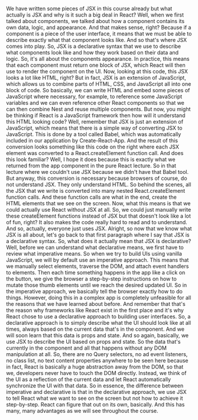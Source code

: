 We have written some pieces of JSX
in this course already but what actually is JSX
and why is it such a big deal in React?
Well, when we first talked about components,
we talked about how a component contains its own data,
logic, and appearance.
And that makes sense, right?
Because if a component is a piece of the user interface,
it means that we must be able to describe exactly
what that component looks like.
And so that's where JSX comes into play.
So, JSX is a declarative syntax that we use
to describe what components look like
and how they work based on their data and logic.
So, it's all about the components appearance.
In practice, this means that each component
must return one block of JSX,
which React will then use to render the component on the UI.
Now, looking at this code,
this JSX looks a lot like HTML, right?
But in fact, JSX is an extension of JavaScript,
which allows us to combine parts of HTML, CSS,
and JavaScript all into one block of code.
So basically, we can write HTML and embed some pieces
of JavaScript where necessary, for example,
to reference some JavaScript variables
and we can even reference other React components
so that we can then combine Nest
and reuse multiple components.
But now, you might be thinking
if React is a JavaScript framework
then how will it understand this HTML looking code?
Well, remember that JSX is just an extension of JavaScript,
which means that there is a simple way
of converting JSX to JavaScript.
This is done by a tool called Babel,
which was automatically included
in our application by Create-React-App.
And the result of this conversion looks something
like this code on the right
where each JSX element was converted
to a React.createElement function call.
And does this look familiar?
Well, I hope it does
because this is exactly what we returned
from the app component in the pure React lecture.
So in that lecture where we couldn't use JSX
because we didn't have that Babel tool.
But anyway, this conversion is necessary
because browsers of course, do not understand JSX.
They only understand HTML.
So behind the scenes, all the JSX that we write is converted
into many nested React.createElement function calls.
And these function calls are what in the end,
create the HTML elements that we see on the screen.
Now, what this means is that we could actually use React
without JSX at all.
So, we could just manually write
these createElement functions instead of JSX
but that doesn't look like a lot of fun, right?
It also makes the code really hard to read
and to understand.
And so, actually, everyone just uses JSX.
Alright, so now that we know what JSX is all about,
let's go back to that first paragraph where I say
that JSX is a declarative syntax.
So, what does it actually mean that JSX is declarative?
Well, before we can understand what declarative means,
we first have to review what imperative means.
So when we try to build UIs using vanilla JavaScript,
we will by default use an imperative approach.
This means that we manually select elements,
traverse the DOM, and attach event handlers to elements.
Then each time something happens in the app
like a click on the button,
we give the browser a step-by-step instructions
on how to mutate those thumb elements
until we reach the desired updated UI.
So in the imperative approach,
we basically tell the browser exactly how to do things.
However, doing this in a complex app
is completely unfeasible
for all the reasons that we have learned about before.
And remember that that's the reason why frameworks
like React exist in the first place
and it's why React chose to use a declarative approach
to building user interfaces.
So, a declarative approach is to simply describe
what the UI should look like at all times,
always based on the current data that's in the component.
And we will soon learn that this data is props and state.
And so again, basically, we use JSX to describe the UI
based on props and state.
So the data that's currently in the component
and all that happens without any DOM manipulation at all.
So, there are no Query selectors,
no ad event listeners, no class list,
no text content properties anywhere to be seen here
because in fact, React is basically a huge abstraction away
from the DOM, so that we, developers
never have to touch the DOM directly.
Instead, we think of the UI as a reflection
of the current data and let React automatically synchronize
the UI with that data.
So in essence, the difference between imperative
and declarative is that in the declarative approach,
we use JSX to tell React what we want to see on the screen
but not how to achieve it step-by-step.
React can figure that out on its own, basically.
And this has many, many advantages
as we will see throughout the course.